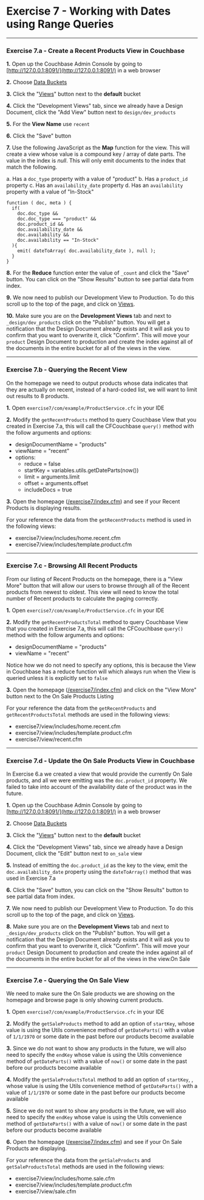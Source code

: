 # Exercise 7 - Working with Dates using Range Queries

---

### Exercise 7.a - Create a Recent Products View in Couchbase

**1\.** Open up the Couchbase Admin Console by going to [http://127.0.0.1:8091/](http://127.0.0.1:8091/) in a web browser

**2\.** Choose [Data Buckets](http://127.0.0.1:8091/index.html#sec=buckets)

**3\.** Click the "[Views](http://127.0.0.1:8091/index.html#sec=views&viewsBucket=default)" button next to the **default** bucket

**4\.** Click the "Development Views" tab, since we already have a Design Document, click the "Add View" button next to `design/dev_products`

**5\.** For the **View Name** use `recent`

**6\.** Click the "Save" button

**7\.** Use the following JavaScript as the **Map** function for the view.  This will create a view whose value is a compound key / array of date parts.  The value in the index is *null*.  This will only emit documents to the index that match the following.

a. Has a `doc_type` property with a value of "product"
b. Has a `product_id` property
c. Has an `availability_date` property
d. Has an `availability` property with a value of "In-Stock"

```
function ( doc, meta ) {
  if(
    doc.doc_type &&
    doc.doc_type === "product" &&
   	doc.product_id &&
   	doc.availability_date &&
  	doc.availability &&
  	doc.availability == "In-Stock"
  ){
    emit( dateToArray( doc.availability_date ), null );
  }
}
```

**8\.** For the **Reduce** function enter the value of `_count` and click the "Save" button.  You can click on the "Show Results" button to see partial data from index.

**9\.** We now need to publish our Development View to Production.  To do this scroll up to the top of the page, and click on [Views](http://127.0.0.1:8091/index.html#sec=views&viewsBucket=default).

**10\.** Make sure you are on the **Development Views** tab and next to `_design/dev_products` click on the "Publish" button.  You will get a notification that the Design Document already exists and it will ask you to confirm that you want to overwrite it, click "Confirm". This will move your `product` Design Document to production and create the index against all of the documents in the entire bucket for all of the views in the view.

---

### Exercise 7.b - Querying the Recent View

On the homepage we need to output products whose data indicates that they are actually on recent, instead of a hard-coded list, we will want to limit out results to 8 products.

**1\.** Open `exercise7/com/example/ProductService.cfc` in your IDE

**2\.** Modify the `getRecentProducts` method to query Couchbase View that you created in Exercise 7.a, this will call the CFCouchbase `query()` method with the follow arguments and options:

- designDocumentName = "products"
- viewName = "recent"
- options:
	- reduce = false
	- startKey = variables.utils.getDateParts(now())
	- limit = arguments.limit
	- offset = arguments.offset
	- includeDocs = true

**3\.** Open the homepage ([/exercise7/index.cfm](/exercise7/index.cfm)) and see if your Recent Products is displaying results.

For your reference the data from the `getRecentProducts` method is used in the following views:

- exercise7/view/includes/home.recent.cfm
- exercise7/view/includes/template.product.cfm

---

### Exercise 7.c - Browsing All Recent Products

From our listing of Recent Products on the homepage, there is a "View More" button that will allow our users to browse through all of the Recent products from newest to oldest. This view will need to know the total number of Recent products to calculate the paging correctly.

**1\.** Open `exercise7/com/example/ProductService.cfc` in your IDE

**2\.** Modify the `getRecentProductsTotal` method to query Couchbase View that you created in Exercise 7.a, this will call the CFCouchbase `query()` method with the follow arguments and options:

- designDocumentName = "products"
- viewName = "recent"

Notice how we do not need to specify any options, this is because the View in Couchbase has a reduce function will which always run when the View is queried unless it is explicitly set to `false`

**3\.** Open the homepage ([/exercise7/index.cfm](/exercise7/index.cfm)) and click on the "View More" button next to the On Sale Products Listing

For your reference the data from the `getRecentProducts` and `getRecentProductsTotal` methods are used in the following views:

- exercise7/view/includes/home.recent.cfm
- exercise7/view/includes/template.product.cfm
- exercise7/view/recent.cfm

---

### Exercise 7.d - Update the On Sale Products View in Couchbase

In Exercise 6.a we created a view that would provide the currently On Sale products, and all we were emitting was the `doc.product_id` property.  We failed to take into account of the availability date of the product was in the future.

**1\.** Open up the Couchbase Admin Console by going to [http://127.0.0.1:8091/](http://127.0.0.1:8091/) in a web browser

**2\.** Choose [Data Buckets](http://127.0.0.1:8091/index.html#sec=buckets)

**3\.** Click the "[Views](http://127.0.0.1:8091/index.html#sec=views&viewsBucket=default)" button next to the **default** bucket

**4\.** Click the "Development Views" tab, since we already have a Design Document, click the "Edit" button next to `on_sale` view

**5\.** Instead of emitting the `doc.product_id` as the key to the view, emit the `doc.availability_date` property using the `dateToArray()` method that was used in Exercise 7.a

**6\.** Click the "Save" button, you can click on the "Show Results" button to see partial data from index.

**7\.** We now need to publish our Development View to Production.  To do this scroll up to the top of the page, and click on [Views](http://127.0.0.1:8091/index.html#sec=views&viewsBucket=default).

**8\.** Make sure you are on the **Development Views** tab and next to `_design/dev_products` click on the "Publish" button.  You will get a notification that the Design Document already exists and it will ask you to confirm that you want to overwrite it, click "Confirm". This will move your `product` Design Document to production and create the index against all of the documents in the entire bucket for all of the views in the view.On Sale

---

### Exercise 7.e - Querying the On Sale View

We need to make sure the On Sale products we are showing on the homepage and browse page is only showing current products.

**1\.** Open `exercise7/com/example/ProductService.cfc` in your IDE

**2\.** Modify the `getSaleProducts` method to add an option of `startKey`, whose value is using the Utils convenience method of `getDateParts()` with a value of `1/1/1970` or some date in the past before our products become available

**3\.** Since we do not want to show any products in the future, we will also need to specify the `endKey` whose value is using the Utils convenience method of `getDateParts()` with a value of `now()` or some date in the past before our products become available

**4\.** Modify the `getSaleProductsTotal` method to add an option of `startKey`, , whose value is using the Utils convenience method of `getDateParts()` with a value of `1/1/1970` or some date in the past before our products become available

**5\.** Since we do not want to show any products in the future, we will also need to specify the `endKey` whose value is using the Utils convenience method of `getDateParts()` with a value of `now()` or some date in the past before our products become available

**6\.** Open the homepage ([/exercise7/index.cfm](/exercise7/index.cfm)) and see if your On Sale Products are displaying.

For your reference the data from the `getSaleProducts` and `getSaleProductsTotal` methods are used in the following views:

- exercise7/view/includes/home.sale.cfm
- exercise7/view/includes/template.product.cfm
- exercise7/view/sale.cfm
